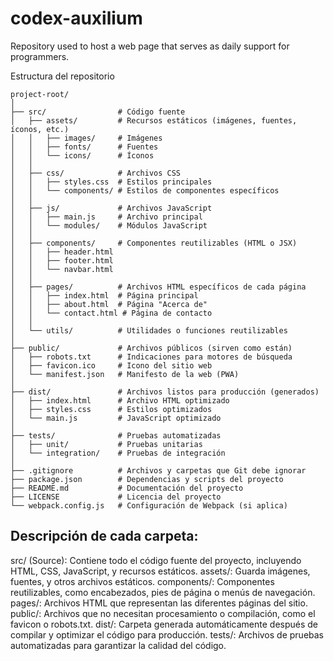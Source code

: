 # codex-auxilium
Repository used to host a web page that serves as daily support for programmers.

Estructura del repositorio

```plaintext
project-root/
│
├── src/                # Código fuente
│   ├── assets/         # Recursos estáticos (imágenes, fuentes, íconos, etc.)
│   │   ├── images/     # Imágenes
│   │   ├── fonts/      # Fuentes
│   │   └── icons/      # Íconos
│   │
│   ├── css/            # Archivos CSS
│   │   ├── styles.css  # Estilos principales
│   │   └── components/ # Estilos de componentes específicos
│   │
│   ├── js/             # Archivos JavaScript
│   │   ├── main.js     # Archivo principal
│   │   └── modules/    # Módulos JavaScript
│   │
│   ├── components/     # Componentes reutilizables (HTML o JSX)
│   │   ├── header.html
│   │   ├── footer.html
│   │   └── navbar.html
│   │
│   ├── pages/          # Archivos HTML específicos de cada página
│   │   ├── index.html  # Página principal
│   │   ├── about.html  # Página "Acerca de"
│   │   └── contact.html # Página de contacto
│   │
│   └── utils/          # Utilidades o funciones reutilizables
│
├── public/             # Archivos públicos (sirven como están)
│   ├── robots.txt      # Indicaciones para motores de búsqueda
│   ├── favicon.ico     # Icono del sitio web
│   └── manifest.json   # Manifesto de la web (PWA)
│
├── dist/               # Archivos listos para producción (generados)
│   ├── index.html      # Archivo HTML optimizado
│   ├── styles.css      # Estilos optimizados
│   └── main.js         # JavaScript optimizado
│
├── tests/              # Pruebas automatizadas
│   ├── unit/           # Pruebas unitarias
│   └── integration/    # Pruebas de integración
│
├── .gitignore          # Archivos y carpetas que Git debe ignorar
├── package.json        # Dependencias y scripts del proyecto
├── README.md           # Documentación del proyecto
├── LICENSE             # Licencia del proyecto
└── webpack.config.js   # Configuración de Webpack (si aplica)
```

## Descripción de cada carpeta:
src/ (Source): Contiene todo el código fuente del proyecto, incluyendo HTML, CSS, JavaScript, y recursos estáticos.
assets/: Guarda imágenes, fuentes, y otros archivos estáticos.
components/: Componentes reutilizables, como encabezados, pies de página o menús de navegación.
pages/: Archivos HTML que representan las diferentes páginas del sitio.
public/: Archivos que no necesitan procesamiento o compilación, como el favicon o robots.txt.
dist/: Carpeta generada automáticamente después de compilar y optimizar el código para producción.
tests/: Archivos de pruebas automatizadas para garantizar la calidad del código.